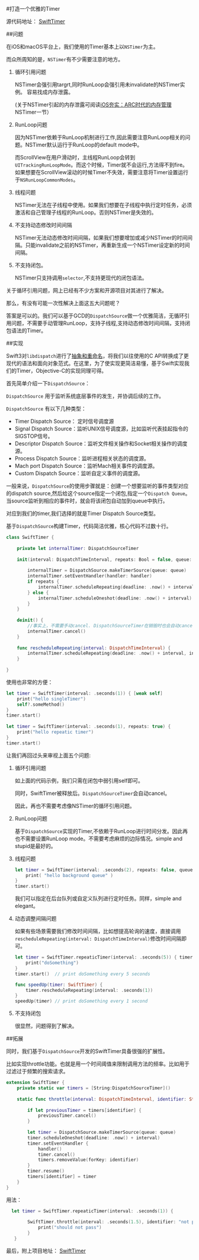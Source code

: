 #打造一个优雅的Timer

源代码地址： [SwiftTimer](https://github.com/100mango/SwiftTimer)

##问题

在iOS和macOS平台上，我们使用的Timer基本上以`NSTimer`为主。

而众所周知的是，`NSTimer`有不少需要注意的地方。

1. 循环引用问题

	NSTimer会强引用targrt,同时RunLoop会强引用未invalidate的NSTimer实例。 容易找成内存泄露。
	 
	(关于NSTimer引起的内存泄露可阅读[iOS夯实：ARC时代的内存管理](https://github.com/100mango/zen/blob/master/iOS%E5%A4%AF%E5%AE%9E%EF%BC%9AARC%E6%97%B6%E4%BB%A3%E7%9A%84%E5%86%85%E5%AD%98%E7%AE%A1%E7%90%86/%23iOS%E5%A4%AF%E5%AE%9E%EF%BC%9AARC%E6%97%B6%E4%BB%A3%E7%9A%84%E5%86%85%E5%AD%98%E7%AE%A1%E7%90%86.md) NSTimer一节）
	
2. RunLoop问题

	因为NSTimer依赖于RunLoop机制进行工作,因此需要注意RunLoop相关的问题。NSTimer默认运行于RunLoop的default mode中。
	
	而ScrollView在用户滑动时，主线程RunLoop会转到`UITrackingRunLoopMode`。而这个时候，Timer就不会运行,方法得不到fire。如果想要在ScrollView滚动的时候Timer不失效，需要注意将Timer设置运行于`NSRunLoopCommonModes`。
	
	
3. 线程问题

	NSTimer无法在子线程中使用。如果我们想要在子线程中执行定时任务，必须激活和自己管理子线程的RunLoop。否则NSTimer是失效的。
	
4. 不支持动态修改时间间隔

	NSTimer无法动态修改时间间隔，如果我们想要增加或减少NSTimer的时间间隔。只能invalidate之前的NSTimer，再重新生成一个NSTimer设定新的时间间隔。

5. 不支持闭包。

	NSTimer只支持调用`selector`,不支持更现代的闭包语法。
	

关于循环引用问题，网上已经有不少方案和开源项目对其进行了解决。

那么，有没有可能一次性解决上面这五大问题呢？

答案是可以的。我们可以基于GCD的`DispatchSource`做一个优雅简洁，无循环引用问题，不需要手动管理RunLoop，支持子线程,支持动态修改时间间隔，支持闭包语法的Timer。


##实现

Swift3对`libdispatch`进行了[抽象和重命名](https://github.com/apple/swift-evolution/blob/master/proposals/0088-libdispatch-for-swift3.md)，将我们以往使用的C API转换成了更现代的语法和面向对象范式。在这里，为了使实现更简洁易懂，基于Swift实现我们的Timer，Objective-C的实现同理可得。


首先简单介绍一下`DispatchSource`：

`DispatchSource` 用于监听系统底层事件的发生，并协调后续的工作。

`DispatchSource` 有以下几种类型：

- Timer Dispatch Source： 定时信号调度源
- Signal Dispatch Source：监听UNIX信号调度源，比如监听代表挂起指令的SIGSTOP信号。
- Descriptor Dispatch Source：监听文件相关操作和Socket相关操作的调度源。
- Process Dispatch Source：监听进程相关状态的调度源。
- Mach port Dispatch Source：监听Mach相关事件的调度源。
- Custom Dispatch Source：监听自定义事件的调度源。

一般来说，`DispatchSource`的使用步骤就是：创建一个想要监听的事件类型对应的dispatch source,然后给这个source指定一个闭包,指定一个`Dispatch Queue`。当source监听到相应的事件时，就会将该闭包自动加到queue中执行。

对应到我们的timer,我们选择的就是Timer Dispatch Source类型。

基于`DispatchSource`构建Timer，代码简洁优雅，核心代码不过数十行。

~~~swift
class SwiftTimer {
    
    private let internalTimer: DispatchSourceTimer
    
    init(interval: DispatchTimeInterval, repeats: Bool = false, queue: DispatchQueue = .main , handler: () -> Void) {
        
        internalTimer = DispatchSource.makeTimerSource(queue: queue)
        internalTimer.setEventHandler(handler: handler)
        if repeats {
            internalTimer.scheduleRepeating(deadline: .now() + interval, interval: interval)
        } else {
            internalTimer.scheduleOneshot(deadline: .now() + interval)
        }
    }
    
    deinit() {
    	//事实上，不需要手动cancel. DispatchSourceTimer在销毁时也会自动cancel。
    	internalTimer.cancel()
    }
    
    func rescheduleRepeating(interval: DispatchTimeInterval) {
    	internalTimer.scheduleRepeating(deadline: .now() + interval, interval: interval)
    }
    
}
~~~

使用也非常的方便：

~~~swift
let timer = SwiftTimer(interval: .seconds(1)) { [weak self]
    print("hello singleTimer")
    self?.someMethod()
}
timer.start()
  
let timer = SwiftTimer(interval: .seconds(1), repeats: true) {
	print("hello repeatic timer")
}
timer.start()
~~~

让我们再回过头来审视上面五个问题:

1. 循环引用问题

	如上面的代码示例，我们只需在闭包中弱引用self即可。
	
	同时，SwiftTimer被释放后。`DispatchSourceTimer`会自动cancel。
	
	因此，再也不需要考虑像NSTimer的循环引用问题。
	
2. RunLoop问题

	基于`DispatchSource`实现的Timer,不依赖于RunLoop进行时间分发。因此再也不需要设置RunLoop mode。不需要考虑麻烦的边际情况。simple and stupid是最好的。
	
3. 线程问题

	~~~swift
	let timer = SwiftTimer(interval: .seconds(2), repeats: false, queue: .global()) {
        print( "hello background queue" )
    }
    timer.start()
	~~~
	
	我们可以指定在后台队列或自定义队列进行定时任务。同样，simple and elegant。
	
4. 动态调整间隔问题

	如果有些场景需要我们修改时间间隔，比如想提高轮询的速度，直接调用`rescheduleRepeating(interval: DispatchTimeInterval)`修改时间间隔即可。


	~~~swift
	let timer = SwiftTimer.repeaticTimer(interval: .seconds(5)) { timer in
    	print("doSomething")
	}
	timer.start()  // print doSomething every 5 seconds
	
	func speedUp(timer: SwiftTimer) {
	    timer.rescheduleRepeating(interval: .seconds(1))
	}
	speedUp(timer) // print doSomething every 1 second 
	~~~

5. 不支持闭包

	很显然，问题得到了解决。

##拓展

同时，我们基于`DispatchSource`开发的SwiftTimer具备很强的扩展性。

比如实现throttle功能。也就是用一个时间阈值来限制调用方法的频率。比如用于过滤过于频繁的搜索请求。

~~~swift
extension SwiftTimer {
    private static var timers = [String:DispatchSourceTimer]()
    
    static func throttle(interval: DispatchTimeInterval, identifier: String, queue: DispatchQueue = .main , handler: () -> Void ) {
        
        if let previousTimer = timers[identifier] {
            previousTimer.cancel()
        }
        
        let timer = DispatchSource.makeTimerSource(queue: queue)
        timer.scheduleOneshot(deadline: .now() + interval)
        timer.setEventHandler {
            handler()
            timer.cancel()
            timers.removeValue(forKey: identifier)
        }
        timer.resume()
        timers[identifier] = timer
    }
}
~~~

用法：

~~~swift
  let timer = SwiftTimer.repeaticTimer(interval: .seconds(1)) {
        
	    SwiftTimer.throttle(interval: .seconds(1.5), identifier: "not pass") {
	        print("should not pass")
		}
   }
~~~


最后，附上项目地址： [SwiftTimer](https://github.com/100mango/SwiftTimer)

